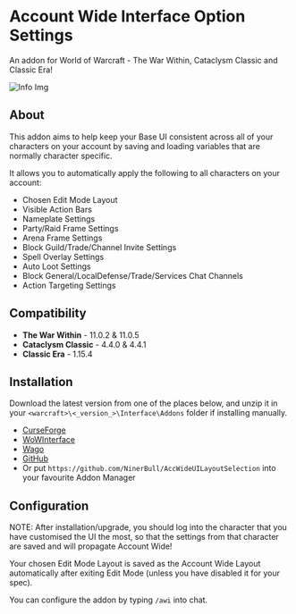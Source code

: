 # Account Wide Interface Option Settings

An addon for World of Warcraft - The War Within, Cataclysm Classic and Classic Era!

![Info Img](https://cdn-wow.mmoui.com/preview/pvw76258.jpg)

## About
This addon aims to help keep your Base UI consistent across all of your characters on your account by saving and loading variables that are normally character specific.

It allows you to automatically apply the following to all characters on your account:

* Chosen Edit Mode Layout
* Visible Action Bars
* Nameplate Settings
* Party/Raid Frame Settings
* Arena Frame Settings
* Block Guild/Trade/Channel Invite Settings
* Spell Overlay Settings
* Auto Loot Settings
* Block General/LocalDefense/Trade/Services Chat Channels
* Action Targeting Settings

## Compatibility
* **The War Within** - 11.0.2 & 11.0.5
* **Cataclysm Classic** - 4.4.0 & 4.4.1
* **Classic Era** - 1.15.4

## Installation
Download the latest version from one of the places below, and unzip it in your `<warcraft>\<_version_>\Interface\Addons` folder if installing manually.

* [CurseForge](https://www.curseforge.com/wow/addons/account-wide-ui)
* [WoWInterface](https://www.wowinterface.com/downloads/info26459-AccountWideUILayoutSelection.html)
* [Wago](https://addons.wago.io/addons/account-wide-ui)
* [GitHub](https://github.com/NinerBull/AccWideUILayoutSelection/releases/latest)
* Or put `https://github.com/NinerBull/AccWideUILayoutSelection` into your favourite Addon Manager


## Configuration
NOTE: After installation/upgrade, you should log into the character that you have customised the UI the most, so that the settings from that character are saved and will propagate Account Wide!

Your chosen Edit Mode Layout is saved as the Account Wide Layout automatically after exiting Edit Mode (unless you have disabled it for your spec).

You can configure the addon by typing `/awi` into chat.
